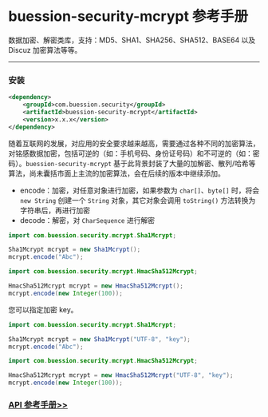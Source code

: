 # buession-security-mcrypt 参考手册


数据加密、解密类库，支持：MD5、SHA1、SHA256、SHA512、BASE64 以及 Discuz 加密算法等等。


---


### 安装

```xml
<dependency>
    <groupId>com.buession.security</groupId>
    <artifactId>buession-security-mcrypt</artifactId>
    <version>x.x.x</version>
</dependency>
```


随着互联网的发展，对应用的安全要求越来越高，需要通过各种不同的加密算法，对铭感数据加密，包括可逆的（如：手机号码、身份证号码）和不可逆的（如：密码）。`buession-security-mcrypt` 基于此背景封装了大量的加解密、散列/哈希等算法，尚未囊括市面上主流的加密算法，会在后续的版本中继续添加。


* encode：加密，对任意对象进行加密，如果参数为 `char[]`、`byte[]` 时，将会 `new String` 创建一个 `String` 对象，其它对象会调用 `toString()` 方法转换为字符串后，再进行加密
* decode：解密，对 `CharSequence` 进行解密


```java
import com.buession.security.mcrypt.Sha1Mcrypt;

Sha1Mcrypt mcrypt = new Sha1Mcrypt();
mcrypt.encode("Abc");
```

```java
import com.buession.security.mcrypt.HmacSha512Mcrypt;

HmacSha512Mcrypt mcrypt = new HmacSha512Mcrypt();
mcrypt.encode(new Integer(100));
```

您可以指定加密 key。


```java
import com.buession.security.mcrypt.Sha1Mcrypt;

Sha1Mcrypt mcrypt = new Sha1Mcrypt("UTF-8", "key");
mcrypt.encode("Abc");
```

```java
import com.buession.security.mcrypt.HmacSha512Mcrypt;

HmacSha512Mcrypt mcrypt = new HmacSha512Mcrypt("UTF-8", "key");
mcrypt.encode(new Integer(100));
```


### [API 参考手册>>](https://javadoc.io/doc/com.buession.security/buession-security-mcrypt/2.2.0/index.html)